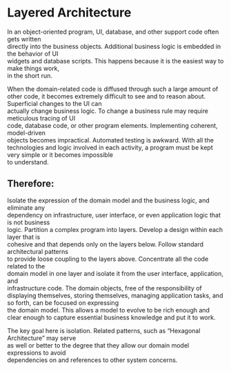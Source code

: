 # Layered Architecture


In	 an	 object-oriented	 program,	 UI,	 database,	 and	 other	 support	 code	 often	 gets	 written	
directly	into	the	business	objects.	Additional	business	logic	is	embedded	in	the	behavior	of	UI	
widgets	and	database	scripts.	This	happens	because	it	is the	easiest	way	to	make	things	work,	
in	the	short	run.	

  When	 the	 domain-related	 code	 is	 diffused	 through	 such	 a	 large	 amount	 of	 other	 code,	 it	
becomes	 extremely	 difficult	 to	 see	 and	 to	 reason	 about.	 Superficial	 changes	 to	 the	 UI	 can	
actually	change	business	logic.	To	change	a	business	rule	may	require	meticulous	tracing	of	UI	
code,	 database	 code,	 or	 other	 program	 elements.	 Implementing	 coherent,	 model-driven	
objects	 becomes	 impractical.	 Automated	 testing	 is	awkward.	With	all	 the	 technologies	and	
logic	involved	in	each	activity,	a	program	must	be	kept	very	simple	or	it	becomes	impossible	
to	understand.

## Therefore:
  Isolate	 the	 expression	 of	 the	 domain	 model	 and	 the	 business	 logic,	 and	 eliminate	 any	
dependency	on	infrastructure,	user	interface,	or	even	application	logic	that	is	not	business	
logic.	Partition	a	 complex	program	into	layers.	Develop	a	design	within	 each	layer	 that	is	
cohesive	and	that	depends	only	on	the	layers	below.	Follow	standard	architectural	patterns	
to	 provide	 loose	 coupling	 to	 the	 layers	 above.	 Concentrate	 all	 the	 code	 related	 to	 the	
domain	 model	 in	 one	 layer	 and	 isolate	 it	 from	 the	 user	 interface,	 application,	 and	
infrastructure	code.	The	domain	objects,	free	of	the	responsibility	of	displaying	themselves,	
storing	themselves,	managing	application	tasks,	and	so	forth,	can	be	focused	on	expressing	
the	 domain	model.	This	allows	a	model	 to	 evolve	 to	 be	 rich	 enough	and	 clear	 enough	 to	
capture	essential	business	knowledge	and	put	it	to	work.	

The	key	goal	here	is	isolation.	Related	patterns,	such	as	“Hexagonal	Architecture”	may	serve	
as	 well	 or	 better	 to	 the	 degree	 that	 they	 allow	 our	 domain	 model	 expressions	 to	 avoid	
dependencies	on	and	references	to	other	system	concerns.

